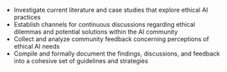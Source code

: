 - Investigate current literature and case studies that explore ethical AI practices
- Establish channels for continuous discussions regarding ethical dilemmas and potential solutions within the AI community
- Collect and analyze community feedback concerning perceptions of ethical AI needs
- Compile and formally document the findings, discussions, and feedback into a cohesive set of guidelines and strategies
